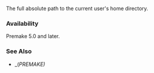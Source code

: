 The full absolute path to the current user's home directory.

### Availability

Premake 5.0 and later.

### See Also

- _(_PREMAKE)_

